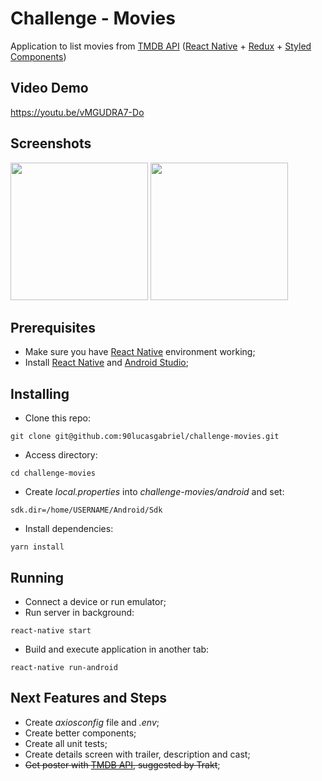 # Challenge - Movies
Application to list movies from [TMDB API](https://developers.themoviedb.org/3) ([React Native](https://facebook.github.io/react-native/) + [Redux](https://redux.js.org/) + [Styled Components](https://www.styled-components.com/))


## Video Demo
https://youtu.be/vMGUDRA7-Do


## Screenshots
<img src="https://lh3.googleusercontent.com/cuRxELSqmcQUv0qS16ZZuZTWpopion6ud7rwUXa-LZIQZWKKwNYzZJMVz1n1sHUB89EJmrkBslPs9nH9dqg4gkYVGjk41oETix3zKAHrIxhn_mZY2NODF1frLHZGdK8Osp7FXtyp_4RAJ2F1dy1oMAEVX5CmpOWtDQ7GX5ZgNGJ9RanvvJ7hJ_nPq6HwTh7_iGectmMyzwxPxYAT9jv_eM8H6YNv3xHyxWXNPkxB4x07qm3M_F7CmEWTQA2Pn676Y4xYPLxwARFMfh289hUXYvn48PJyUVEu-xR3BSNptnPnditETTaBILggQVvNKNnyxoQ1nVZtlBwg-IRlNzGeYstSdb3s3mlxkGBnOpYbsT2HcIo6snTakWVrQrC-cnuLRUN0qn0Nn0R0C1hgsvtRBpx2C87qCkmbmygL0Vh9SK_OxOcEenePUVV6Du0b5xG3itAZf2pGn0oPeO_VAKBwne7YbTw3Loa6DhE5K5cLdrlPhP7_0_CMZve5zJ9F5BX0pBUDDnr1b2QIzCP2IjV4vwI1NAIuaP7rFxAQLP-UYitTC81vivF1CEIjaXoeiDi36yD4yTIdrGH0qUGqfWy9mLNpdARKwUDSWMgNZ2chGGOWGWTv8r5gYsGiQR0LQJzvdeH2LEAuOPymYCw3DTYS6vkoc2ysLCPVAkHCoHx3UIfwmFpvSnmhuejq=w1080-h2280-no" width="220" /> <img src="https://lh3.googleusercontent.com/SIdNuY3PGxcvhdr46-puNKAYF7cp4-2C1fGePFF-EWRdv2DzsbpzJPO4VlvInJ0j7gJgOUgWiobYSPVXu3ErUcZXLXiBVOvhloO7MJxiD6K0BqqYjl6qAK4ojVMr4pKB-W7NtkO-JWs=w1080-h2280-no" width="220" />

## Prerequisites
- Make sure you have [React Native](https://facebook.github.io/react-native/) environment working;
- Install [React Native](https://facebook.github.io/react-native/) and [Android Studio](https://developer.android.com/studio);

## Installing
- Clone this repo:
```
git clone git@github.com:90lucasgabriel/challenge-movies.git
```
- Access directory:
```
cd challenge-movies
```
- Create *local.properties* into *challenge-movies/android* and set: 
```
sdk.dir=/home/USERNAME/Android/Sdk
```
- Install dependencies: 
```
yarn install
```
## Running
- Connect a device or run emulator;
- Run server in background: 
```
react-native start
```
- Build and execute application in another tab: 
```
react-native run-android
```

## Next Features and Steps
- Create *axiosconfig* file and *.env*;
- Create better components;
- Create all unit tests;
- Create details screen with trailer, description and cast;
- ~~Get poster with [TMDB API](https://developers.themoviedb.org/3), suggested by Trakt~~;

